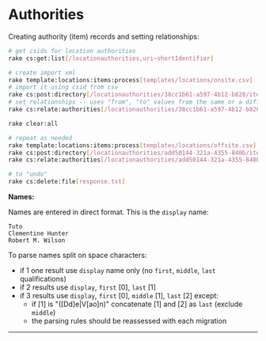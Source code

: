 Authorities
===========

Creating authority (item) records and setting relationships:

```bash
# get csids for location authorities
rake cs:get:list[/locationauthorities,uri~shortIdentifier]

# create import xml
rake template:locations:items:process[templates/locations/onsite.csv]
# import it using csid from csv
rake cs:post:directory[/locationauthorities/38cc1b61-a597-4b12-b820/items,imports,1]
# set relationships -- uses "from", "to" values from the same or a different file
rake cs:relate:authorities[/locationauthorities/38cc1b61-a597-4b12-b820/items,locations,templates/locations/onsite.csv]

rake clear:all

# repeat as needed
rake template:locations:items:process[templates/locations/offsite.csv]
rake cs:post:directory[/locationauthorities/add50144-321a-4355-840b/items,imports,1]
rake cs:relate:authorities[/locationauthorities/add50144-321a-4355-840b/items,locations,templates/locations/offsite.csv]

# to "undo"
rake cs:delete:file[response.txt]
```

**Names:**

Names are entered in direct format. This is the `display` name:

```
Tuto
Clementine Hunter
Robert M. Wilson
```

To parse names split on space characters:

- if 1 one result use `display` name only (no `first`, `middle`, `last` qualifications)
- if 2 results use `display`, `first` [0], `last` [1]
- if 3 results use `display`, `first` [0], `middle` [1], `last` [2] except:
  - if [1] is "([Dd]e|V[ao]n)" concatenate [1] and [2] as `last` (exclude `middle`)
  - the parsing rules should be reassessed with each migration

---